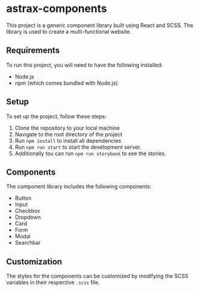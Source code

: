 # astrax-components

This project is a generic component library built using React and SCSS. The library is used to create a multi-functional website.

## Requirements
To run this project, you will need to have the following installed:

- Node.js
- npm (which comes bundled with Node.js)

## Setup
To set up the project, follow these steps:

1) Clone the repository to your local machine
2) Navigate to the root directory of the project
3) Run `npm install` to install all dependencies
4) Run `npm run start` to start the development server.
5) Additionally tou can run `npm run storybook` to see the stories.

## Components
The component library includes the following components:

- Button
- Input
- Checkbox
- Dropdown
- Card
- Form
- Modal
- Searchbar

## Customization
The styles for the components can be customized by modifying the SCSS variables in their respective `.scss` file.
